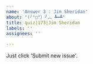 ```yaml
---
name: 'Answer 3 : Jim Sheridan'
about: "(╯°□°）╯︵ ┻━┻"
title: quiz|173|Jim Sheridan
labels: ''
assignees: ''

---
```


Just click 'Submit new issue'.
